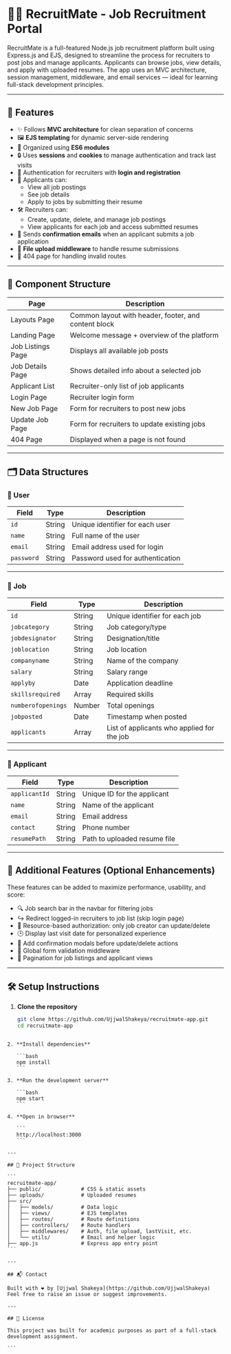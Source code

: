 # 🧑‍💼 RecruitMate - Job Recruitment Portal

RecruitMate is a full-featured Node.js job recruitment platform built using Express.js and EJS, designed to streamline the process for recruiters to post jobs and manage applicants. Applicants can browse jobs, view details, and apply with uploaded resumes. The app uses an MVC architecture, session management, middleware, and email services — ideal for learning full-stack development principles.

---

## 🚀 Features

- ✨ Follows **MVC architecture** for clean separation of concerns
- 🖼️ **EJS templating** for dynamic server-side rendering
- 📁 Organized using **ES6 modules**
- 🔒 Uses **sessions** and **cookies** to manage authentication and track last visits
- 🔐 Authentication for recruiters with **login and registration**
- 👀 Applicants can:
  - View all job postings
  - See job details
  - Apply to jobs by submitting their resume
- 🛠️ Recruiters can:
  - Create, update, delete, and manage job postings
  - View applicants for each job and access submitted resumes
- 📧 Sends **confirmation emails** when an applicant submits a job application
- 📎 **File upload middleware** to handle resume submissions
- 📄 404 page for handling invalid routes

---

## 🧩 Component Structure

| Page               | Description                                                         |
|--------------------|---------------------------------------------------------------------|
| Layouts Page       | Common layout with header, footer, and content block               |
| Landing Page       | Welcome message + overview of the platform                         |
| Job Listings Page  | Displays all available job posts                                   |
| Job Details Page   | Shows detailed info about a selected job                           |
| Applicant List     | Recruiter-only list of job applicants                              |
| Login Page         | Recruiter login form                                               |
| New Job Page       | Form for recruiters to post new jobs                               |
| Update Job Page    | Form for recruiters to update existing jobs                        |
| 404 Page           | Displayed when a page is not found                                 |

---

## 🗂 Data Structures

### 👤 User

| Field      | Type     | Description                                 |
|------------|----------|---------------------------------------------|
| `id`       | String   | Unique identifier for each user             |
| `name`     | String   | Full name of the user                       |
| `email`    | String   | Email address used for login                |
| `password` | String   | Password used for authentication            |

---

### 🧾 Job

| Field              | Type     | Description                                                        |
|--------------------|----------|--------------------------------------------------------------------|
| `id`               | String   | Unique identifier for each job                                     |
| `jobcategory`      | String   | Job category/type                                                  |
| `jobdesignator`    | String   | Designation/title                                                  |
| `joblocation`      | String   | Job location                                                       |
| `companyname`      | String   | Name of the company                                                |
| `salary`           | String   | Salary range                                                       |
| `applyby`          | Date     | Application deadline                                               |
| `skillsrequired`   | Array    | Required skills                                                    |
| `numberofopenings` | Number   | Total openings                                                     |
| `jobposted`        | Date     | Timestamp when posted                                              |
| `applicants`       | Array    | List of applicants who applied for the job                         |

---

### 📄 Applicant

| Field         | Type     | Description                                |
|---------------|----------|--------------------------------------------|
| `applicantId` | String   | Unique ID for the applicant                |
| `name`        | String   | Name of the applicant                      |
| `email`       | String   | Email address                              |
| `contact`     | String   | Phone number                               |
| `resumePath`  | String   | Path to uploaded resume file               |

---

## 🔧 Additional Features (Optional Enhancements)

These features can be added to maximize performance, usability, and score:

- 🔍 Job search bar in the navbar for filtering jobs
- ↪️ Redirect logged-in recruiters to job list (skip login page)
- 🔐 Resource-based authorization: only job creator can update/delete
- 🕒 Display last visit date for personalized experience
- 🛑 Add confirmation modals before update/delete actions
- 🧼 Global form validation middleware
- 📑 Pagination for job listings and applicant views

---

## 🛠 Setup Instructions

1. **Clone the repository**
   ```bash
   git clone https://github.com/UjjwalShakeya/recruitmate-app.git
   cd recruitmate-app
````

2. **Install dependencies**

   ```bash
   npm install
   ```

3. **Run the development server**

   ```bash
   npm start
   ```

4. **Open in browser**

   ```
   http://localhost:3000
   ```

---

## 📁 Project Structure

```
recruitmate-app/
├── public/             # CSS & static assets
├── uploads/            # Uploaded resumes
├── src/
│   ├── models/         # Data logic
│   ├── views/          # EJS templates
│   ├── routes/         # Route definitions
│   ├── controllers/    # Route handlers
│   ├── middlewares/    # Auth, file upload, lastVisit, etc.
│   └── utils/          # Email and helper logic
├── app.js              # Express app entry point
```

---

## 📬 Contact

Built with ❤️ by [Ujjwal Shakeya](https://github.com/UjjwalShakeya)
Feel free to raise an issue or suggest improvements.

---

## 📄 License

This project was built for academic purposes as part of a full-stack development assignment.

```
